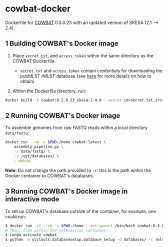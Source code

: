 # cowbat-docker

Dockerfile for [COWBAT](https://github.com/OLC-Bioinformatics/COWBAT) 0.5.0.23 with an updated version of SKESA (2.1 --> 2.4).

## 1 Building COWBAT's Docker image

1. Place `secret.txt`, and `access_token` within the same directory as the COWBAT Dockerfile.
    - `secret.txt` and `access_token` contain credentials for downloading the pubMLST rMLST database (see [here](https://olc-bioinformatics.github.io/ConFindr/install/#downloading-confindr-databases) for more details on how to obtain).

2. Within the Dockerfile directory, run:

```bash
docker build -t cowbat:0.5.0.23_skesa-2.4.0 --secret id=secret.txt,src=secret.txt --secret id=access_token,src=access_token .
```

## 2 Running COWBAT's Docker image

To assemble genomes from raw FASTQ reads within a local directory `data/fastq`:

```bash
docker run --rm -v $PWD:/home cowbat:latest \
    assembly_pipeline.py \
    -s data/fastq/ \
    -r /opt/databases/ \
    --debug
```

**Note**: Do not change the path provided to `-r`: this is the path within the Docker container to COWBAT's databases.

## 3 Running COWBAT's Docker image in interactive mode

To set up COWBAT's database outside of the container, for example, one could run:

```bash
$ docker run -it --rm -v $PWD:/home --entrypoint /bin/bash cowbat:0.5.0.23_skesa-2.4.0
# Then, from within the interactive container:
$ conda activate cowbat
$ python -m olctools.databasesetup.database_setup -d databases/ -c rmlst/keys
```

